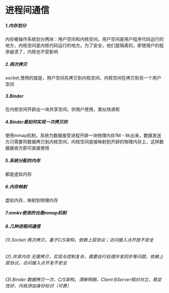 # 进程间通信
##### 1.内存划分
内存被操作系统划分两块：用户空间和内核空间，用户空间是用户程序代码运行的地方，内核空间是内核代码运行的地方。为了安全，他们是隔离的，即使用户的程序崩溃了，内核也不受影响
##### 2.两次拷贝
socket,使用的就是，用户空间先拷贝到内核空间，内核空间在拷贝到另一个用户空间
##### 3.Binder
在内核空间开辟出一块共享空间，供用户使用，类似快递柜
##### 4.Binder是如何实现一次拷贝的
使用mmap机制，系统为数据接受进程开辟一块物理内存1M - 8k出来，数据发送方只需要将数据拷贝到内核空间，内核空间直接映射到开辟的物理内存上，这样数据接收方即可直接使用
##### 5.系统分配的内存
都是虚拟内存
##### 6.内存映射
虚拟内存，映射到物理内存
##### 7.mmkv使用的也是mmap机制
##### 8.几种进程间通信
###### (1).Socket 两次拷贝，基于C/S架构，依赖上层协议；访问接入点开放不安全
###### (2).共享内存 无需拷贝，实现与控制复杂，需要自行处理并发同步等问题，依赖上层协议，访问接入点开发不安全
###### (3).Binder 数据拷贝一次，C/S架构，清晰明朗，Client与Server相对对立，稳定性好，内核添加身份标识（可靠）


